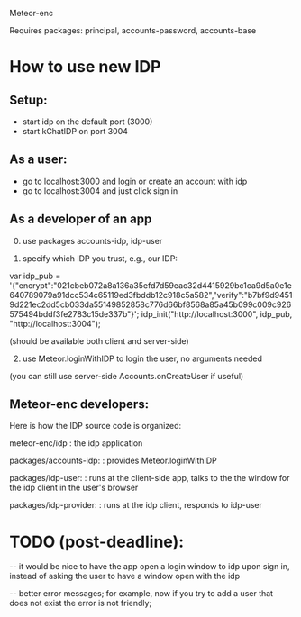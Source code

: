 Meteor-enc

Requires packages: principal, accounts-password, accounts-base


How to use new IDP
==================

Setup:
-------

- start idp on the default port (3000)
- start kChatIDP on port 3004

As a user:
---------

- go to localhost:3000 and login or create an account with idp
- go to localhost:3004 and just click sign in


As a developer of an app
------------------------

0. use packages accounts-idp, idp-user
 
1. specify which IDP you trust, e.g., our IDP:

var idp_pub = '{"encrypt":"021cbeb072a8a136a35efd7d59eac32d4415929bc1ca9d5a0e1e640789079a91dcc534c65119ed3fbddb12c918c5a582","verify":"b7bf9d94519d221ec2dd5cb033da55149852858c776d66bf8568a85a45b099c009c926575494bddf3fe2783c15de337b"}';
idp_init("http://localhost:3000", idp_pub, "http://localhost:3004");

(should be available both client and server-side)

2. use Meteor.loginWithIDP to login the user, no arguments needed

(you can still use server-side Accounts.onCreateUser if useful)


Meteor-enc developers:
----------------------

Here is how the IDP source code is organized:

meteor-enc/idp
: the idp application

packages/accounts-idp:
: provides Meteor.loginWithIDP

packages/idp-user:
: runs at the client-side app, talks to the the window for the idp client in the user's browser

packages/idp-provider:
: runs at the idp client, responds to idp-user



TODO (post-deadline):
======================
-- it would be nice to have the app open a login window to idp upon sign in, instead of asking the user to have a window open with the idp

-- better error messages; for example, now if you try to add a user that does not exist the error is not friendly; 